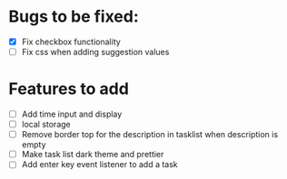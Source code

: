 # Bugs to be fixed:
- [x] Fix checkbox functionality
- [ ] Fix css when adding suggestion values

# Features to add
- [ ] Add time input and display
- [ ] local storage
- [ ] Remove border top for the description in tasklist when description is empty
- [ ] Make task list dark theme and prettier
- [ ] Add enter key event listener to add a task
